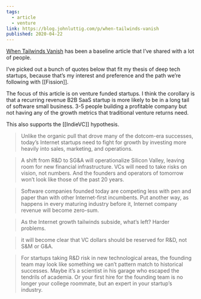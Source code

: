 ```yaml
---
tags:
  - article
  - venture
link: https://blog.johnluttig.com/p/when-tailwinds-vanish
published: 2020-04-22
---
```


[When Tailwinds Vanish](https://blog.johnluttig.com/p/when-tailwinds-vanish) has been a baseline article that I’ve shared with a lot of people. 

I’ve picked out a bunch of quotes below that fit my thesis of deep tech startups, because that’s my interest and preference and the path we’re following with [[Fission]].

The focus of this article is on venture funded startups. I think the corollary is that a recurring revenue B2B SaaS startup is more likely to be in a long tail of software small business. 3-5 people building a profitable company but not having any of the growth metrics that traditional venture returns need. 

This also supports the [[IndieVC]] hypothesis. 

> Unlike the organic pull that drove many of the dotcom-era successes, today’s Internet startups need to fight for growth by investing more heavily into sales, marketing, and operations.

> A shift from R&D to SG&A will operationalize Silicon Valley, leaving room for new financial infrastructure. VCs will need to take risks on vision, not numbers. And the founders and operators of tomorrow won’t look like those of the past 20 years.

> Software companies founded today are competing less with pen and paper than with other Internet-first incumbents. Put another way, as happens in every maturing industry before it, Internet company revenue will become zero-sum.

> As the Internet growth tailwinds subside, what’s left? Harder problems.

> it will become clear that VC dollars should be reserved for R&D, not S&M or G&A.

> For startups taking R&D risk in new technological areas, the founding team may look like something we can’t pattern match to historical successes. Maybe it’s a scientist in his garage who escaped the tendrils of academia. Or your first hire for the founding team is no longer your college roommate, but an expert in your startup’s industry.

